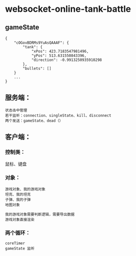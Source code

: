 # websocket-online-tank-battle
## gameState
```
{
	"cOGovBDRMs9YuAsQAAAF": {
		"tank": {
			"xPos": 423.7183547981496,
			"yPos": 513.631550843396,
			"direction": -0.9913250935910298
		},
		"bullets": []
	}
	...
}
```
## 服务端：
	状态击中管理
	若干监听：connection、singleState、kill、disconnect
	两个发送：gameState、dead（）
## 客户端：
### 控制类：
鼠标、键盘
### 对象：
	游戏对象、我的游戏对象
	坦克、我的坦克
	子弹、我的子弹
	地图对象
	
	我的游戏对象需要判断逻辑，需要导出数据
	游戏对象直接渲染
### 两个循环：
	coreTimer
	gameState 监听


    

